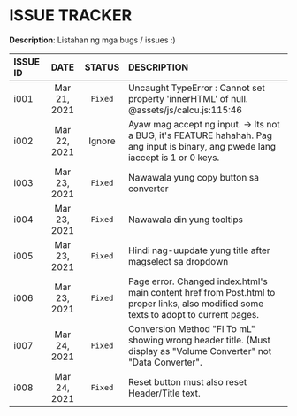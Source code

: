 # ISSUE TRACKER

**Description**:  Listahan ng mga bugs / issues :)

ISSUE ID   |DATE           |STATUS	    |DESCRIPTION
:----------|:-------------:|:----------:|:----------
i001	     |Mar 21, 2021   |`Fixed`   	|Uncaught TypeError : Cannot set property 'innerHTML' of null. @assets/js/calcu.js:115:46
i002       |Mar 22, 2021   |Ignore      |Ayaw mag accept ng input. -> Its not a BUG, it's FEATURE hahahah. Pag ang input is binary, ang pwede lang iaccept is 1 or 0 keys. 
i003       |Mar 23, 2021   |`Fixed`     |Nawawala yung copy button sa converter
i004       |Mar 23, 2021   |`Fixed`     |Nawawala din yung tooltips
i005       |Mar 23, 2021   |`Fixed`     |Hindi nag-uupdate yung title after magselect sa dropdown
i006       |Mar 23, 2021   |`Fixed`     |Page error. Changed index.html's main content href from Post.html to proper links, also modified some texts to adopt to current pages.
i007       |Mar 24, 2021   |`Fixed`     |Conversion Method "Fl To mL" showing wrong header title. (Must display as "Volume Converter" not "Data Converter".
i008       |Mar 24, 2021   |`Fixed`     |Reset button must also reset Header/Title text.
